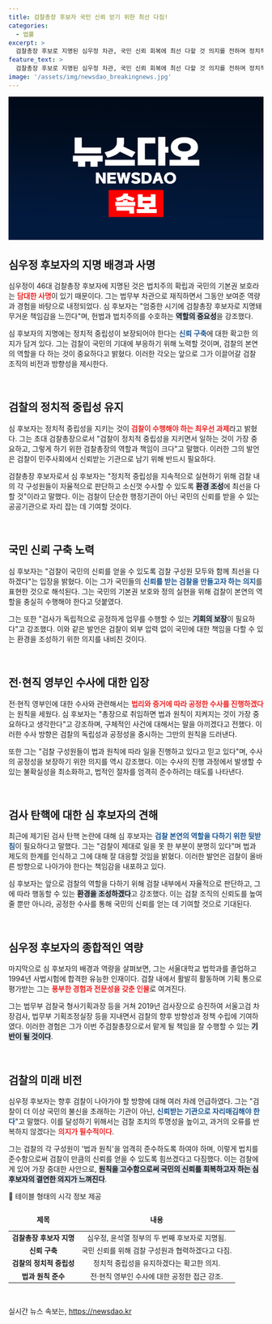 ```yaml
---
title: 검찰총장 후보자 국민 신뢰 얻기 위한 최선 다짐!
categories:
  - 법률
excerpt: >
  검찰총장 후보로 지명된 심우정 차관, 국민 신뢰 회복에 최선 다할 것 의지를 전하며 정치적 중립성 강조. 전·현직 영부인 수사에 원칙 우선, 법치주의 수호 의지 표명. 클릭해서 더 알아보세요!
feature_text: >
  검찰총장 후보로 지명된 심우정 차관, 국민 신뢰 회복에 최선 다할 것 의지를 전하며 정치적 중립성 강조. 전·현직 영부인 수사에 원칙 우선, 법치주의 수호 의지 표명. 클릭해서 더 알아보세요!
image: '/assets/img/newsdao_breakingnews.jpg'
---
```


<p><img src="/assets/img/newsdao_breakingnews.jpg" alt="koreaapp 속보" /></p>

<h2 data-ke-size="size26">심우정 후보자의 지명 배경과 사명</h2>

<p>심우정이 46대 검찰총장 후보자에 지명된 것은 법치주의 확립과 국민의 기본권 보호라는 <b><span style="color: #ee2323;">담대한 사명</span></b>이 있기 때문이다. 그는 법무부 차관으로 재직하면서 그동안 보여준 역량과 경험을 바탕으로 내정되었다. 심 후보자는 "엄중한 시기에 검찰총장 후보자로 지명돼 무거운 책임감을 느낀다"며, 헌법과 법치주의를 수호하는 <b><span style="background-color: #21538527;">역할의 중요성</span></b>을 강조했다.</p>

<p>심 후보자의 지명에는 정치적 중립성이 보장되어야 한다는 <b><span style="color: #1a5490;">신뢰 구축</span></b>에 대한 확고한 의지가 담겨 있다. 그는 검찰이 국민의 기대에 부응하기 위해 노력할 것이며, 검찰의 본연의 역할을 다 하는 것이 중요하다고 밝혔다. 이러한 각오는 앞으로 그가 이끌어갈 검찰 조직의 비전과 방향성을 제시한다.</p>

<p data-ke-size="size16">&nbsp;</p>

<h2 data-ke-size="size26">검찰의 정치적 중립성 유지</h2>

<p>심 후보자는 정치적 중립성을 지키는 것이 <b><span style="color: #ee2323;">검찰이 수행해야 하는 최우선 과제</span></b>라고 밝혔다. 그는 초대 검찰총장으로서 "검찰이 정치적 중립성을 지키면서 일하는 것이 가장 중요하고, 그렇게 하기 위한 검찰총장의 역할과 책임이 크다"고 말했다. 이러한 그의 발언은 검찰이 민주사회에서 신뢰받는 기관으로 남기 위해 반드시 필요하다.</p>

<p>검찰총장 후보자로서 심 후보자는 "정치적 중립성을 지속적으로 실현하기 위해 검찰 내의 각 구성원들이 자율적으로 판단하고 소신껏 수사할 수 있도록 <b><span style="background-color: #21538527;">환경 조성</span></b>에 최선을 다할 것"이라고 말했다. 이는 검찰이 단순한 행정기관이 아닌 국민의 신뢰를 받을 수 있는 공공기관으로 자리 잡는 데 기여할 것이다.</p>

<p data-ke-size="size16">&nbsp;</p>

<h2 data-ke-size="size26">국민 신뢰 구축 노력</h2>

<p>심 후보자는 "검찰이 국민의 신뢰를 얻을 수 있도록 검찰 구성원 모두와 함께 최선을 다하겠다"는 입장을 밝혔다. 이는 그가 국민들의 <b><span style="color: #1a5490;">신뢰를 받는 검찰을 만들고자 하는 의지</span></b>를 표현한 것으로 해석된다. 그는 국민의 기본권 보호와 정의 실현을 위해 검찰이 본연의 역할을 충실히 수행해야 한다고 덧붙였다.</p>

<p>그는 또한 "검사가 독립적으로 공정하게 업무를 수행할 수 있는 <b><span style="background-color: #21538527;">기회의 보장</span></b>이 필요하다"고 강조했다. 이와 같은 발언은 검찰이 외부 압력 없이 국민에 대한 책임을 다할 수 있는 환경을 조성하기 위한 의지를 내비친 것이다.</p>

<p data-ke-size="size16">&nbsp;</p>

<h2 data-ke-size="size26">전·현직 영부인 수사에 대한 입장</h2>

<p>전·현직 영부인에 대한 수사와 관련해서는 <b><span style="color: #ee2323;">법리와 증거에 따라 공정한 수사를 진행하겠다</span></b>는 원칙을 세웠다. 심 후보자는 "총장으로 취임하면 법과 원칙이 지켜지는 것이 가장 중요하다고 생각한다"고 강조하며, 구체적인 사건에 대해서는 말을 아끼겠다고 전했다. 이러한 수사 방향은 검찰의 독립성과 공정성을 중시하는 그만의 원칙을 드러낸다.</p>

<p>또한 그는 "검찰 구성원들이 법과 원칙에 따라 일을 진행하고 있다고 믿고 있다"며, 수사의 공정성을 보장하기 위한 의지를 역시 강조했다. 이는 수사의 진행 과정에서 발생할 수 있는 불확실성을 최소화하고, 법적인 절차를 엄격히 준수하려는 태도를 나타낸다.</p>

<p data-ke-size="size16">&nbsp;</p>

<h2 data-ke-size="size26">검사 탄핵에 대한 심 후보자의 견해</h2>

<p>최근에 제기된 검사 탄핵 논란에 대해 심 후보자는 <b><span style="color: #1a5490;">검찰 본연의 역할을 다하기 위한 뒷받침</span></b>이 필요하다고 말했다. 그는 "검찰이 제대로 일을 못 한 부분이 분명히 있다"며 법과 제도의 한계를 인식하고 그에 대해 잘 대응할 것임을 밝혔다. 이러한 발언은 검찰이 올바른 방향으로 나아가야 한다는 책임감을 내포하고 있다.</p>

<p>심 후보자는 앞으로 검찰의 역할을 다하기 위해 검찰 내부에서 자율적으로 판단하고, 그에 따라 행동할 수 있는 <b><span style="background-color: #21538527;">환경을 조성하겠다</span></b>고 강조했다. 이는 검찰 조직의 신뢰도를 높여줄 뿐만 아니라, 공정한 수사를 통해 국민의 신뢰를 얻는 데 기여할 것으로 기대된다.</p>

<p data-ke-size="size16">&nbsp;</p>

<h2 data-ke-size="size26">심우정 후보자의 종합적인 역량</h2>

<p>마지막으로 심 후보자의 배경과 역량을 살펴보면, 그는 서울대학교 법학과를 졸업하고 1994년 사법시험에 합격한 유능한 인재이다. 검찰 내에서 활발히 활동하며 기획 통으로 평가받는 그는 <b><span style="color: #ee2323;">풍부한 경험과 전문성을 갖춘 인물</span></b>로 여겨진다.</p>

<p>그는 법무부 검찰국 형사기획과장 등을 거쳐 2019년 검사장으로 승진하여 서울고검 차장검사, 법무부 기획조정실장 등을 지내면서 검찰의 향후 방향성과 정책 수립에 기여하였다. 이러한 경험은 그가 이번 주검찰총장으로서 맡게 될 책임을 잘 수행할 수 있는 <b><span style="background-color: #21538527;">기반이 될 것이다</span></b>.</p>

<p data-ke-size="size16">&nbsp;</p>

<h2 data-ke-size="size26">검찰의 미래 비전</h2>

<p>심우정 후보자는 향후 검찰이 나아가야 할 방향에 대해 여러 차례 언급하였다. 그는 "검찰이 더 이상 국민의 불신을 초래하는 기관이 아닌, <b><span style="color: #1a5490;">신뢰받는 기관으로 자리매김해야 한다</span></b>"고 말했다. 이를 달성하기 위해서는 검찰 조치의 투명성을 높이고, 과거의 오류를 반복하지 않겠다는 <b><span style="color: #ee2323;">의지가 필수적이다</span></b>.</p>

<p>그는 검찰의 각 구성원이 '법과 원칙'을 엄격히 준수하도록 하여야 하며, 이렇게 법치를 준수함으로써 검찰이 만큼의 신뢰를 얻을 수 있도록 힘쓰겠다고 다짐했다. 이는 검찰에게 있어 가장 중대한 사안으로, <b><span style="background-color: #21538527;">원칙을 고수함으로써 국민의 신뢰를 회복하고자 하는 심 후보자의 결연한 의지가 느껴진다</span></b>.</p>

<p> 테이블 형태의 시각 정보 제공</p>

<table style="width: 100%;">
  <thead>
    <tr>
      <td style="text-align: center; height: 40px;"><b>제목</b></td>
      <td style="text-align: center; height: 40px;"><b>내용</b></td>
    </tr>
  </thead>
  <tbody>
    <tr>
      <td style="text-align: center; height: 17px;"><b>검찰총장 후보자 지명</b></td>
      <td style="text-align: center; height: 17px;">심우정, 윤석열 정부의 두 번째 후보자로 지명됨.</td>
    </tr>
    <tr>
      <td style="text-align: center; height: 17px;"><b>신뢰 구축</b></td>
      <td style="text-align: center; height: 17px;">국민 신뢰를 위해 검찰 구성원과 협력하겠다고 다짐.</td>
    </tr>
    <tr>
      <td style="text-align: center; height: 17px;"><b>검찰의 정치적 중립성</b></td>
      <td style="text-align: center; height: 17px;">정치적 중립성을 유지하겠다는 확고한 의지.</td>
    </tr>
    <tr>
      <td style="text-align: center; height: 17px;"><b>법과 원칙 준수</b></td>
      <td style="text-align: center; height: 17px;">전·현직 영부인 수사에 대한 공정한 접근 강조.</td>
    </tr>
  </tbody>
</table>

<p data-ke-size="size16">&nbsp;</p>
실시간 뉴스 속보는, <a href="https://newsdao.kr" rel="dofollow">https://newsdao.kr</a>


